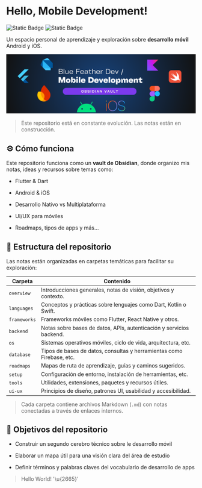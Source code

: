 # Hello, Mobile Development!

![Static Badge](https://img.shields.io/badge/notes-obsidian-7C3AED?style=for-the-badge&logo=obsidian&labelColor=101010)
![Static Badge](https://img.shields.io/badge/markup-markdown-000000?style=for-the-badge&logo=markdown&logoColor=white&labelColor=101010)

Un espacio personal de aprendizaje y exploración sobre **desarrollo móvil** Android y iOS.

![](./images/header.png)

> Este repositorio está en constante evolución. Las notas están en construcción.

## ⚙️ Cómo funciona

Este repositorio funciona como un **vault de Obsidian**, donde organizo mis notas, ideas y recursos sobre temas como:

- Flutter & Dart
  
- Android & iOS
- Desarrollo Nativo vs Multiplataforma
- UI/UX para móviles
- Roadmaps, tipos de apps y más...

## 📁 Estructura del repositorio

Las notas están organizadas en carpetas temáticas para facilitar su exploración:

| Carpeta       | Contenido                                                              |
|--------------|-------------------------------------------------------------------------|
| `overview`    | Introducciones generales, notas de visión, objetivos y contexto.       |
| `languages`   | Conceptos y prácticas sobre lenguajes como Dart, Kotlin o Swift.       |
| `frameworks`  | Frameworks móviles como Flutter, React Native y otros.                 |
| `backend`     | Notas sobre bases de datos, APIs, autenticación y servicios backend.   |
| `os`          | Sistemas operativos móviles, ciclo de vida, arquitectura, etc.         |
| `database`    | Tipos de bases de datos, consultas y herramientas como Firebase, etc.  |
| `roadmaps`    | Mapas de ruta de aprendizaje, guías y caminos sugeridos.               |
| `setup`       | Configuración de entorno, instalación de herramientas, etc.            |
| `tools`       | Utilidades, extensiones, paquetes y recursos útiles.                   |
| `ui-ux`       | Principios de diseño, patrones UI, usabilidad y accesibilidad.         |

> Cada carpeta contiene archivos Markdown (`.md`) con notas conectadas a través de enlaces internos.

## 🎯 Objetivos del repositorio

- Construir un segundo cerebro técnico  sobre le desarrollo móvil
  
- Elaborar un mapa útil para una visión clara del área de estudio
- Definir términos y palabras claves del vocabulario de desarrollo de apps

> Hello World! '\u{2665}'
